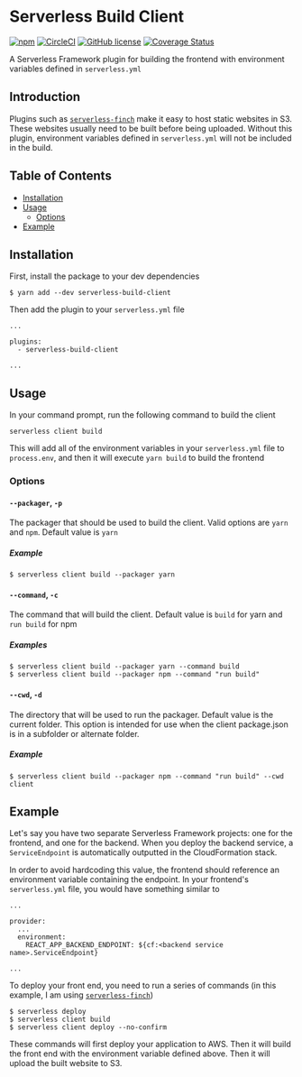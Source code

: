 # Serverless Build Client

[![npm](https://img.shields.io/npm/v/serverless-build-client)](https://www.npmjs.com/package/serverless-build-client)
[![CircleCI](https://img.shields.io/circleci/build/github/tgfischer/serverless-build-client)](https://circleci.com/gh/tgfischer/serverless-build-client)
[![GitHub license](https://img.shields.io/github/license/tgfischer/serverless-build-client)](https://github.com/tgfischer/serverless-build-client/blob/master/LICENSE)
[![Coverage Status](https://coveralls.io/repos/github/tgfischer/serverless-build-client/badge?branch=master)](https://coveralls.io/github/tgfischer/serverless-build-client?branch=master)

A Serverless Framework plugin for building the frontend with environment variables defined in `serverless.yml`

## Introduction

Plugins such as [`serverless-finch`](https://github.com/fernando-mc/serverless-finch) make it easy to host static websites in S3. These websites usually need to be built before being uploaded. Without this plugin, environment variables defined in `serverless.yml` will not be included in the build.

## Table of Contents

- [Installation](#installation)
- [Usage](#usage)
  - [Options](#options)
- [Example](#example)

## Installation

First, install the package to your dev dependencies

```
$ yarn add --dev serverless-build-client
```

Then add the plugin to your `serverless.yml` file

```
...

plugins:
  - serverless-build-client

...
```

## Usage

In your command prompt, run the following command to build the client

```
serverless client build
```

This will add all of the environment variables in your `serverless.yml` file to `process.env`, and then it will execute `yarn build` to build the frontend

### Options

#### `--packager`, `-p` <!-- omit in toc -->

The packager that should be used to build the client. Valid options are `yarn` and `npm`. Default value is `yarn`

##### Example <!-- omit in toc -->

```
$ serverless client build --packager yarn
```

#### `--command`, `-c` <!-- omit in toc -->

The command that will build the client. Default value is `build` for yarn and `run build` for npm

##### Examples <!-- omit in toc -->

```
$ serverless client build --packager yarn --command build
$ serverless client build --packager npm --command "run build"
```

#### `--cwd`, `-d` <!-- omit in toc -->

The directory that will be used to run the packager. Default value is the current folder. This option is intended for use when the client package.json is in a subfolder or alternate folder.

##### Example <!-- omit in toc -->

```
$ serverless client build --packager npm --command "run build" --cwd client
```

## Example

Let's say you have two separate Serverless Framework projects: one for the frontend, and one for the backend. When you deploy the backend service, a `ServiceEndpoint` is automatically outputted in the CloudFormation stack.

In order to avoid hardcoding this value, the frontend should reference an environment variable containing the endpoint. In your frontend's `serverless.yml` file, you would have something similar to

```
...

provider:
  ...
  environment:
    REACT_APP_BACKEND_ENDPOINT: ${cf:<backend service name>.ServiceEndpoint}

...
```

To deploy your front end, you need to run a series of commands (in this example, I am using [`serverless-finch`](https://github.com/fernando-mc/serverless-finch))

```
$ serverless deploy
$ serverless client build
$ serverless client deploy --no-confirm
```

These commands will first deploy your application to AWS. Then it will build the front end with the environment variable defined above. Then it will upload the built website to S3.
